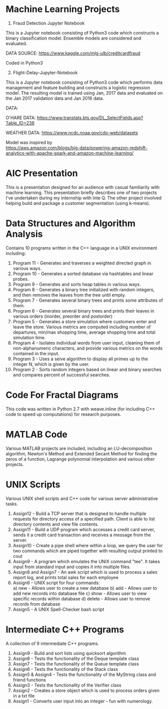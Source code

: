 # Machine Learning Projects

1) Fraud Detection Jupyter Notebook

This is a Jupyter notebook consisting of Python3 code which constructs a binary classification model.  Ensemble models are considered and evaluated.

DATA SOURCE: https://www.kaggle.com/mlg-ulb/creditcardfraud

Coded in Python3

2) Flight-Delay-Jupyter-Notebook

This is a Jupyter notebook consisting of Python3 code which performs data management and feature building and constructs a logistic regression model.  The resulting model is trained using Jan, 2017 data and evaluated on the Jan 2017 validation data and Jan 2016 data. 

DATA:

O'HARE DATA:
https://www.transtats.bts.gov/DL_SelectFields.asp?Table_ID=236

WEATHER DATA:
https://www.ncdc.noaa.gov/cdo-web/datasets

Model was inspired by  
https://aws.amazon.com/blogs/big-data/powering-amazon-redshift-analytics-with-apache-spark-and-amazon-machine-learning/

# AIC Presentation

This is a presentation designed for an audience with casual familiarity with machine learning.  This presentation briefly describes one of two projects I've undertaken during my internship with Inte Q.  The other project involved helping build and package a customer segmentation (using k-means).

# Data Structures and Algorithm Analysis

Contains 10 programs written in the C++ language in a UNIX environment including:
1) Program 11 - Generates and traverses a weighted directed graph in various ways.
2) Program 10 - Generates a sorted database via hashtables and linear probes.
3) Program 9  - Generates and sorts heap tables in various ways.
4) Program 8  - Generates a binary tree initialized with random integers, and then removes the leaves from the tree until empty.
5) Program 7  - Generates several binary trees and prints some attributes of them.
6) Program 6  - Generates several binary trees and prints their leaves in various orders (inorder, preorder and postorder)
7) Program 5  - Generates a store simulation where customers enter and leave the store.  Various metrics are computed including number of departures, min/max shopping time, average shopping time and total simulation time.  
8) Program 4  - Isolates individual words from user input, cleaning them of non-alphanumeric characters, 
and provide various metrics on the words contained in the input.  
9) Program 3  - Uses a seive algorithm to display all primes up to the integer N, which is given by the user.
10) Program 2 - Sorts random integers based on linear and binary searches and compares percent of successful searches.

# Code For Fractal Diagrams

This code was written in Python 2.7 with weave.inline (for including C++ code to speed up computations) for research purposes.  

# MATLAB Code

Various MATLAB projects are included, including an LU-decomposition algorithm, Newton's Method and Extended Secant Method for finding the zeros of a function, Lagrange polynomial interpolation and various other projects.  

# UNIX Scripts

Various UNIX shell scripts and C++ code for various server administrative tasks.

1) Assign12 - Build a TCP server that is designed to handle multiple requests for directory access of a specified path.  Client is able to list directory contents and view file contents.
2) Assign11 - Build a UDP program which accesses a credit card server, sends it a credit card transaction and receives a message from the server.
3) Assign10 - Create a pipe shell where within a loop, we query the user for two commands which are piped together with resulting output printed to cout
4) Assign9  - A program which emulates the UNIX command "tee".  It takes input from standard input and copies it into multiple files.
5) Assign8 and Assign7  - An awk script which is used to process a sales report log, and prints total sales for each employee
6) Assign6 - UNIX script for four commands:  
  a) new -    Allows user to create a new database
  b) add -    Allows user to add new records into database file
  c) show -   Allows user to view specific records within database
  d) delete - Allows user to remove records from database
7) Assign5 - A UNIX Spell-Checker bash script


# Intermediate C++ Programs

A collection of 9 intermediate C++ programs.

1) Assign9 - Build and sort lists using quicksort algorithm
2) Assign8 - Tests the functionality of the Deque template class
3) Assign7 - Tests the functionality of the Queue template class
4) Assign6 - Tests the functionality of the Stack class
5) Assign5 & Assign4 - Tests the functionality of the MyString class and friend functions
6) Assign3 - Tests the functionality of the Verifier class
7) Assign2 - Creates a store object which is used to process orders given in a txt file
8) Assign1 - Converts user input into an integer - fun with numerology.  
